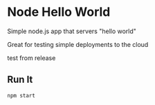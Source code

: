 # Node Hello World

Simple node.js app that servers "hello world"

Great for testing simple deployments to the cloud

test from release

## Run It

`npm start`
